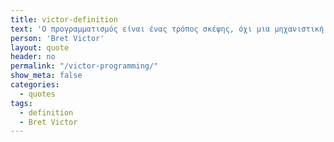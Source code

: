 ```yaml
---
title: victor-definition
text: 'Ο προγραμματισμός είναι ένας τρόπος σκέψης, όχι μια μηχανιστική δεξιότητα. Το να μάθεις τους βρόγχους ‘for’ δε σημαίνει πως μαθαίνεις να προγραμματίζεις, όπως δε σημαίνει πως μαθαίνεις να ζωγραφίζεις μαθαίνοντας για τα μολύβια.'
person: 'Bret Victor'
layout: quote
header: no
permalink: "/victor-programming/"
show_meta: false
categories:
  - quotes
tags:
  - definition
  - Bret Victor
---
```

